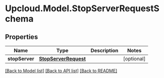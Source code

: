 # Upcloud.Model.StopServerRequestSchema
## Properties

Name | Type | Description | Notes
------------ | ------------- | ------------- | -------------
**stopServer** | [**StopServerRequest**](StopServerRequest.md) |  | [optional] 

[[Back to Model list]](../README.md#documentation-for-models) [[Back to API list]](../README.md#documentation-for-api-endpoints) [[Back to README]](../README.md)

